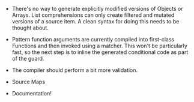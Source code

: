 * There's no way to generate explicitly modified versions of Objects or Arrays. List comprehensions can only create filtered and mutated versions of a source item.  A clean syntax for doing this needs to be thought about.

* Pattern function arguments are currently compiled into first-class Functions and then invoked using a matcher.  This won't be particularly fast, so the next step is to inline the generated conditional code as part of the guard.

* The compiler should perform a bit more validation.

* Source Maps

* Documentation!
